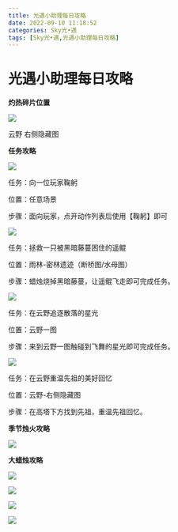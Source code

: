 ```yaml
---
title: 光遇小助理每日攻略
date: 2022-09-10 11:18:52
categories: Sky光•遇
tags: [Sky光•遇,光遇小助理每日攻略]
---
```

# 光遇小助理每日攻略
**灼热碎片位置**

![](https://img.166.net/reunionpub/ds/kol/20220816/002038-r1s9yflept.jpeg)

云野 右侧隐藏图

  

 **任务攻略**

![](https://img.166.net/reunionpub/ds/kol/20220910/001041-rsmndg04kj.png)

任务：向一位玩家鞠躬

位置：任意场景

步骤：面向玩家，点开动作列表后使用【鞠躬】即可

  

![](https://img.166.net/reunionpub/ds/kol/20220910/001117-8iave6lwp3.png)

任务：拯救一只被黑暗藤蔓困住的遥鲲

位置：雨林-密林遗迹（断桥图/水母图）

步骤：蜡烛烧掉黑暗藤蔓，让遥鲲飞走即可完成任务。

  

![](https://img.166.net/reunionpub/ds/kol/20220910/001148-bfelswgsp4.png)

任务：在云野追逐散落的星光

位置：云野一图

步骤：来到云野一图触碰到飞舞的星光即可完成任务。

![](https://img.166.net/reunionpub/ds/kol/20220910/001901-8iyulwrazh.png)

任务：在云野重温先祖的美好回忆

位置：云野-右侧隐藏图

步骤：在高塔下方找到先祖，重温先祖回忆。

 **季节烛火攻略**

  

![](https://img.166.net/reunionpub/ds/kol/20220910/001544-9k3yej7sub.png)

  

  

  

 **大蜡烛攻略**

  

![](https://img.166.net/reunionpub/ds/kol/20220910/001417-wy1qizn9se.png)

  

![](https://img.166.net/reunionpub/ds/kol/20220910/001342-w8nqzpm249.png)

  

![](https://img.166.net/reunionpub/ds/kol/20220910/001302-8jvfqk5c34.png)

  

![](https://img.166.net/reunionpub/ds/kol/20220910/001233-9vzyi8j61b.png)

  

  

